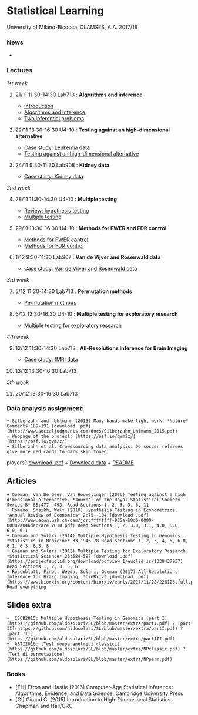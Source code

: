 # Statistical Learning 

University of Milano-Bicocca, CLAMSES, A.A. 2017/18

### News

* 

### Lectures

*1st week*

1. 21/11 11:30-14:30 Lab713 : **Algorithms and inference**

    + [Introduction](https://github.com/aldosolari/SL/blob/master/lectures/0_intro.pdf)
    + [Algorithms and inference](https://github.com/aldosolari/SL/blob/master/lectures/1_ai.pdf)
    + [Two inferential problems](https://github.com/aldosolari/SL/blob/master/lectures/2_twoip.pdf)

2. 22/11 13:30-16:30 U4-10 : **Testing against an high-dimensional alternative**

    + [Case study: Leukemia data](https://github.com/aldosolari/SL/blob/master/lectures/3_leukemia.pdf)
    + [Testing against an high-dimensional alternative](https://github.com/aldosolari/SL/blob/master/lectures/4_tahda.pdf)

3. 24/11 9:30-11:30 Lab908 : **Kidney data**

    + [Case study: Kidney data](https://github.com/aldosolari/SL/blob/master/lectures/5_kidney.pdf)
    
*2nd week*

4. 28/11 11:30-14:30 U4-10 : **Multiple testing**

    + [Review: hypothesis testing](http://www.econ.uzh.ch/dam/jcr:ffffffff-935a-b0d6-0000-00002a046dec/are_2010.pdf)
    + [Multiple testing](https://github.com/aldosolari/SL/blob/master/lectures/6_mt.pdf)

5. 29/11 13:30-16:30 U4-10 : **Methods for FWER and FDR control**

    + [Methods for FWER control](https://github.com/aldosolari/SL/blob/master/lectures/7_FWER.pdf)
    + [Methods for FDR control](https://github.com/aldosolari/SL/blob/master/lectures/8_FDR.pdf)

6. 1/12 9:30-11:30 Lab907 : **Van de Vijver and Rosenwald data**

    + [Case study: Van de Vijver and Rosenwald data](https://github.com/aldosolari/SL/blob/master/lectures/9_VandeVijver.pdf)

*3rd week*

7. 5/12 11:30-14:30 Lab713 : **Permutation methods**

    + [Permutation methods](https://github.com/aldosolari/SL/blob/master/lectures/10_perm.pdf)

8. 6/12 13:30-16:30 U4-10 : **Multiple testing for exploratory research**

    + [Multiple testing for exploratory research](https://projecteuclid.org/download/pdfview_1/euclid.ss/1330437937)
    
*4th week*

9. 12/12 11:30-14:30 Lab713 : **All-Resolutions Inference for Brain Imaging**
    + [Case study: fMRI data](https://www.biorxiv.org/content/biorxiv/early/2017/11/28/226126.full.pdf)

10. 13/12 13:30-16:30 Lab713 

*5th week*

11. 20/12 13:30-16:30 Lab713

### Data analysis assignment: 
 	+ Silberzahn and  Uhlmann (2015) Many hands make tight work. *Nature* Comments 189-191 [download .pdf](http://www.socialjudgments.com/docs/Silberzahn_Uhlmann_2015.pdf)
	+ Webpage of the project: [https://osf.io/gvm2z/](https://osf.io/gvm2z/)
	+ Silberzahn et al. Crowdsourcing data analysis: Do soccer referees give more red cards to dark skin toned
players? [download .pdf](http://home.uchicago.edu/~npope/crowdsourcing_paper.pdf)
	+ [Download data](https://osf.io/47tnc/)
	+ [README](https://github.com/aldosolari/SL/tree/master/DAA)

## Articles
    + Goeman, Van De Geer, Van Houwelingen (2006) Testing against a high dimensional alternative. *Journal of the Royal Statistical Society - Series B* 68:477--493. Read Sections 1, 2, 3, 5, 6, 11
    + Romano, Shaikh, Wolf (2010) Hypothesis Testing in Econometrics. *Annual Review of Economics* 2:75--104 [download .pdf](http://www.econ.uzh.ch/dam/jcr:ffffffff-935a-b0d6-0000-00002a046dec/are_2010.pdf) Read Sections 1, 2, 3.0, 3.1, 4.0, 5.0, 6.0, 6.1 
    + Goeman and Solari (2014) Multiple Hypothesis Testing in Genomics. *Statistics in Medicine* 33:1946-78 Read Sections 1, 2, 3, 4, 5, 6.0, 6.1, 6.3, 6.5, 8
    + Goeman and Solari (2012) Multiple Testing for Exploratory Research. *Statistical Science* 26:584-597 [download .pdf](https://projecteuclid.org/download/pdfview_1/euclid.ss/1330437937) Read Sections 1, 2, 3, 5, 6
    + Rosenblatt, Finos, Weeda, Solari, Goeman (2017) All-Resolutions Inference for Brain Imaging. *bioRxiv* [download .pdf](https://www.biorxiv.org/content/biorxiv/early/2017/11/28/226126.full.pdf) Read everything
    

## Slides extra
	+  ISCB2015: Multiple Hypothesis Testing in Genomics [part I](https://github.com/aldosolari/SL/blob/master/extra/partI.pdf) ? [part II](https://github.com/aldosolari/SL/blob/master/extra/partI.pdf) ? [part III](https://github.com/aldosolari/SL/blob/master/extra/partIII.pdf) 
	+  ASTI2016: [Test nonparametrici classici](https://github.com/aldosolari/SL/blob/master/extra/NPclassic.pdf) ?  [Test di permutazione](https://github.com/aldosolari/SL/blob/master/extra/NPperm.pdf)  

### Books
  + [EH] Efron and Hastie (2016) Computer-Age Statistical Inference: Algorithms, Evidence, and Data Science, Cambridge University Press
  + [GI] Giraud C. (2015) Introduction to High-Dimensional Statistics. Chapman and Hall/CRC
